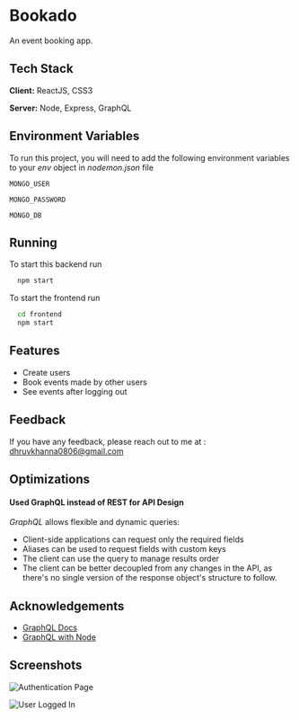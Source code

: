 # Bookado

An event booking app.

## Tech Stack

**Client:** ReactJS, CSS3

**Server:** Node, Express, GraphQL

## Environment Variables

To run this project, you will need to add the following environment variables to your _env_ object in _nodemon.json_ file

`MONGO_USER`

`MONGO_PASSWORD`

`MONGO_DB`

## Running

To start this backend run

```bash
  npm start
```

To start the frontend run

```bash
  cd frontend
  npm start
```

## Features

- Create users
- Book events made by other users
- See events after logging out

## Feedback

If you have any feedback, please reach out to me at : dhruvkhanna0806@gmail.com

## Optimizations

#### Used GraphQL instead of REST for API Design

_GraphQL_ allows flexible and dynamic queries:

- Client-side applications can request only the required fields
- Aliases can be used to request fields with custom keys
- The client can use the query to manage results order
- The client can be better decoupled from any changes in the API, as there's no single version of the response object's structure to follow.

## Acknowledgements

- [GraphQL Docs](https://graphql.org/learn/)
- [GraphQL with Node](https://www.freecodecamp.org/news/get-started-with-graphql-and-nodejs/)

## Screenshots

![*Authentication Page*](https://raw.githubusercontent.com/dhruvk0011/bookado-event-booking-app/main/images/frontend.PNG)

![*User Logged In*](https://raw.githubusercontent.com/dhruvk0011/bookado-event-booking-app/main/images/userLoggedIn.PNG)
